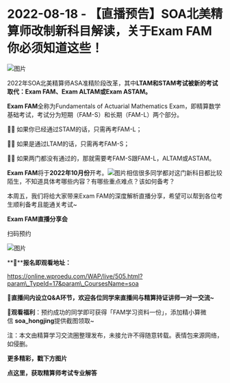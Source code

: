 # 2022-08-18 - 【直播预告】SOA北美精算师改制新科目解读，关于Exam FAM你必须知道这些！

![图片](https://mmbiz.qpic.cn/mmbiz_jpg/mK3FpI9af4msj5XicuFaWeKbGibYaJal6Xm6QtA6qTnqbr0ibibnscQGLicZAwjWFQlEayIzO3LQ8MOfl19s21JZEpA/640?wx_fmt=jpeg&tp=webp&wxfrom=5&wx_lazy=1)

2022年SOA北美精算师ASA准精阶段改革，其中**LTAM和STAM考试被新的考试取代：Exam FAM、Exam ALTAM或Exam ASTAM。**

**Exam FAM**全称为Fundamentals of Actuarial Mathematics Exam，即精算数学基础考试，考试分为短期（FAM-S）和长期（FAM-L）两个部分。

💁‍♀️ 如果你已经通过STAM的话，只需再考FAM-L；

💁‍♀️ 如果是通过LTAM的话，只需再考FAM-S；

💁‍♀️ 如果两门都没有通过的，那就需要考FAM-S跟FAM-L，ALTAM或ASTAM。

**Exam FAM**将于**2022年10月份**开考。![图片](https://mmbiz.qpic.cn/mmbiz_png/mK3FpI9af4mpUD5yzJoHIjjPG5OZ5Df9d29qWFUyyDIReGAm7BicL5TOibuU7Uqob2bkvxT8FmUP4PO1ExWb424A/640?wx_fmt=png&tp=webp&wxfrom=5&wx_lazy=1)相信很多同学都对这门新科目都比较陌生，不知道具体考哪些内容？有哪些重点难点？该如何备考？

本周五，我们将给大家带来Exam FAM的深度解析直播分享，希望可以帮到各位考生顺利备考且能通关考试~

**Exam FAM直播分享会**

扫码预约

![图片](https://mmbiz.qpic.cn/mmbiz_jpg/mK3FpI9af4msj5XicuFaWeKbGibYaJal6XHHUU2JEWFYGKjrmibSQUTcPGAaP9hUgPtk0MFAdga1JfJ5LZKlLib4sg/640?wx_fmt=jpeg&tp=webp&wxfrom=5&wx_lazy=1)

**📍****报名即观看地址：**

https://online.wproedu.com/WAP/live/505.html?param\_TypeId=17&param\_CoursesName=soa

👀**直播间内设立Q&A环节，欢迎各位同学来直播间与精算持证讲师一对一交流~**

💓**观看福利**：预约成功的同学即可获得「FAM学习资料一份」，添加精小算微信 **soa\_hongjing**提供截图领取~

注：本文由精算学习交流圈整理发布，未接允许不得随意转载。表情包来源网络，如侵删。

**更多精彩，戳下方图片**


[](http://mp.weixin.qq.com/s?__biz=Mzg5ODgxNDE0NQ==&mid=2247483716&idx=1&sn=e1df2885756e4f4a72d0567ffa4690bb&chksm=c05d98eaf72a11fca6a29c8eb62754a0b92898373d1de868332308fafe026d4c456fc0f4653f&scene=21#wechat_redirect)

[](http://mp.weixin.qq.com/s?__biz=Mzg5ODgxNDE0NQ==&mid=2247484036&idx=1&sn=9bfce993ba0c830ec1e4b39b6716dd12&chksm=c05d9b2af72a123ccbaf001cc3fc565750743273fa0647a136e7593c7e21d55402af0fed5006&scene=21#wechat_redirect)

[](http://mp.weixin.qq.com/s?__biz=Mzg5ODgxNDE0NQ==&mid=2247484305&idx=1&sn=faae400b6a109a99b390d9cf3b2e4c29&chksm=c05d9a3ff72a1329c36d211fdd502501b728c1692d079cf95ee41fd0269002f7c72cffff1ad0&scene=21#wechat_redirect)




**点这里，获取精算师考试专业解答**